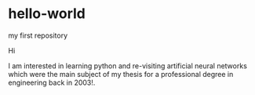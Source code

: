 # hello-world
my first repository

Hi

I am interested in learning python and re-visiting artificial neural networks which were the main subject of my thesis for a professional degree in engineering back in 2003!.
